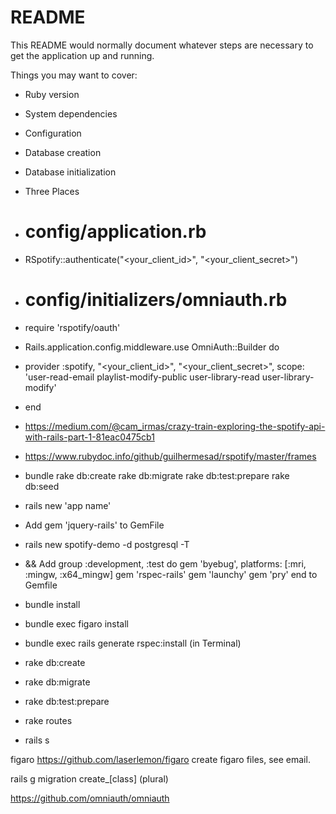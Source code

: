 # README

This README would normally document whatever steps are necessary to get the
application up and running.

Things you may want to cover:

* Ruby version

* System dependencies

* Configuration

* Database creation

* Database initialization

* Three Places

* # config/application.rb

* RSpotify::authenticate("<your_client_id>", "<your_client_secret>")

* # config/initializers/omniauth.rb

* require 'rspotify/oauth'
* Rails.application.config.middleware.use OmniAuth::Builder do
*  provider :spotify, "<your_client_id>", "<your_client_secret>", scope: 'user-read-email playlist-modify-public user-library-read user-library-modify'
* end

* https://medium.com/@cam_irmas/crazy-train-exploring-the-spotify-api-with-rails-part-1-81eac0475cb1

* https://www.rubydoc.info/github/guilhermesad/rspotify/master/frames

* bundle rake db:create rake db:migrate rake db:test:prepare rake db:seed

* rails new 'app name'

* Add gem 'jquery-rails' to GemFile

* rails new spotify-demo -d postgresql -T

* && Add group :development, :test do gem 'byebug', platforms: [:mri, :mingw, :x64_mingw] gem 'rspec-rails' gem 'launchy' gem 'pry' end to Gemfile

* bundle install
* bundle exec figaro install
* bundle exec rails generate rspec:install (in Terminal)
* rake db:create
* rake db:migrate
* rake db:test:prepare
* rake routes
* rails s


figaro
https://github.com/laserlemon/figaro
create figaro files, see email.


rails g migration create_[class] (plural)

https://github.com/omniauth/omniauth
